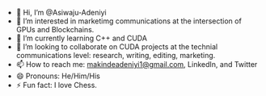 - 👋 Hi, I’m @Asiwaju-Adeniyi
- 👀 I’m interested in marketimg communications at the intersection of GPUs and Blockchains. 
- 🌱 I’m currently learning C++ and CUDA
- 💞️ I’m looking to collaborate on CUDA projects at the technial communications level: research, writing, editing, marketing.
- 📫 How to reach me: makindeadeniyi1@gmail.com, LinkedIn, and Twitter 
- 😄 Pronouns: He/Him/His
- ⚡ Fun fact: I love Chess. 

<!---
Asiwaju-Adeniyi/Asiwaju-Adeniyi is a ✨ special ✨ repository because its `README.md` (this file) appears on your GitHub profile.
You can click the Preview link to take a look at your changes.
--->

